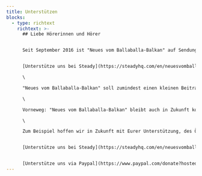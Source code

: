 ```yaml
---
title: Unterstützen
blocks:
  - type: richtext
    richtext: >-
      ## Liebe Hörerinnen und Hörer 


      Seit September 2016 ist "Neues vom Ballaballa-Balkan" auf Sendung. Wir sprechen über Politik, Kultur, Sport, Geschichte und vieles mehr, was einen Bezug zum Balkan aufweist.


      [Unterstütze uns bei Steady](https://steadyhq.com/en/neuesvomballaballabalkan) oder [via Paypal](https://www.paypal.com/donate?hosted_button_id=5XG4BHCCM2GPC)\

      \

      "Neues vom Ballaballa-Balkan" soll zumindest einen kleinen Beitrag dazu leisten, die gewaltigen Lücken in der Balkan-Berichterstattung der großen deutschsprachigen Medien zu schließen. Das bedeutet einiges an Aufwand: Recherche, Ausfindigmachen von Gesprächspartnern, Aufnehmen, Schneiden. Wir investieren Zeit und Geld in den Podcast. Und wir hoffen, dass Ihr hier ein wenig unterstützt.\

      \

      Vorneweg: "Neues vom Ballaballa-Balkan" bleibt auch in Zukunft komplett werbefrei und kostenlos verfügbar. Doch natürlich freuen wir uns, wenn ihr uns mit einem kleinen monatlichen Beitrag in unserer Arbeit unterstützt. Das Geld ermöglicht uns, zusätzliche Zeit und Ressourcen in den Podcast zu stecken - sowie neue Format auszuprobieren oder auch Menschen zu bezahlen, die uns bei der Homepage, dem Design und anderen Teilen der Arbeit unterstützen, mit dem wir uns nicht so gut auskennen. \

      \

      Zum Beispiel hoffen wir in Zukunft mit Eurer Unterstützung, des Öfteren nicht nur über den Balkan zu berichten, sondern wenn notwendig auch von dort.


      [Unterstütze uns bei Steady](https://steadyhq.com/en/neuesvomballaballabalkan)


      [Unterstütze uns via Paypal](https://www.paypal.com/donate?hosted_button_id=5XG4BHCCM2GPC)
---
```


